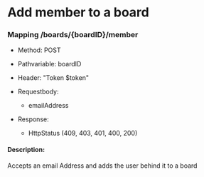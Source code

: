 # Add member to a board

### Mapping /boards/{boardID}/member

* Method: POST

* Pathvariable: boardID

* Header: "Token $token"

* Requestbody:
    * emailAddress

* Response:
    * HttpStatus (409, 403, 401, 400, 200)

#### Description:

Accepts an email Address and adds the user behind it to a board 
